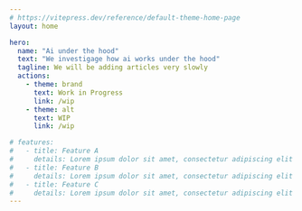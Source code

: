 ```yaml
---
# https://vitepress.dev/reference/default-theme-home-page
layout: home

hero:
  name: "Ai under the hood"
  text: "We investigage how ai works under the hood"
  tagline: We will be adding articles very slowly
  actions:
    - theme: brand
      text: Work in Progress
      link: /wip
    - theme: alt
      text: WIP
      link: /wip

# features:
#   - title: Feature A
#     details: Lorem ipsum dolor sit amet, consectetur adipiscing elit
#   - title: Feature B
#     details: Lorem ipsum dolor sit amet, consectetur adipiscing elit
#   - title: Feature C
#     details: Lorem ipsum dolor sit amet, consectetur adipiscing elit
---
```


